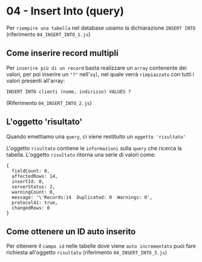 # 04 - Insert Into (query)

Per `riempire una tabella` nel database usiamo la dichiarazione `INSERT INTO`
    (riferimento `04_INSERT_INTO_1.js`)


## Come inserire record multipli

Per `inserire più di un record` basta realizzare un `array` contenente dei valori, per poi inserire un `"?"` nell'`sql`,
    nel quale verrà `rimpiazzato` con tutti i valori presenti all'array:

```
INSERT INTO clienti (nome, indirizzo) VALUES ?
```

(Riferimento `04_INSERT_INTO_2.js`)


## L'oggetto 'risultato'

Quando emettiamo una `query`, ci viene restituito un `oggetto 'risultato'`

L'oggetto `risultato` contiene le `informazioni` sulla `query` che ricerca la tabella.
L'oggetto `risultato` ritorna una serie di valori come:

```
{
  fieldCount: 0,
  affectedRows: 14,
  insertId: 0,
  serverStatus: 2,
  warningCount: 0,
  message: '\'Records:14  Duplicated: 0  Warnings: 0',
  protocol41: true,
  changedRows: 0
}
```


## Come ottenere un ID auto inserito

Per ottenere il `campo id` nelle tabelle dove viene `auto incrementato`
 puoi fare richiesta all'oggetto `risultato` (riferimento `04_INSERT_INTO_3.js`)